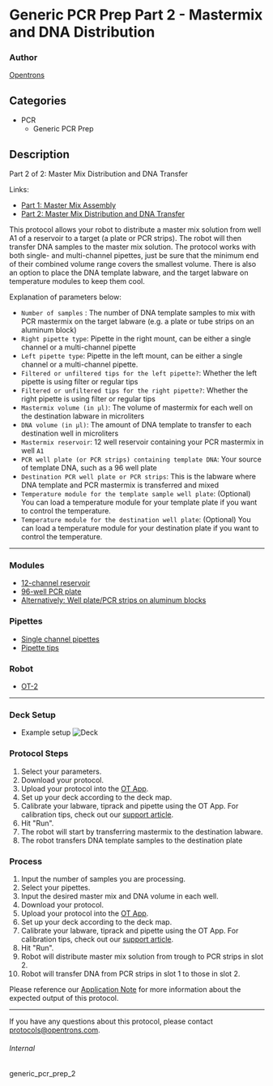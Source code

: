 # Generic PCR Prep Part 2 - Mastermix and DNA Distribution

### Author
[Opentrons](https://opentrons.com/)

## Categories
* PCR
    * Generic PCR Prep

## Description
Part 2 of 2: Master Mix Distribution and DNA Transfer

Links:
* [Part 1: Master Mix Assembly](./pcr_prep_part_1_gen2)
* [Part 2: Master Mix Distribution and DNA Transfer](./pcr_prep_part_2_gen2)


This protocol allows your robot to distribute a master mix solution from well A1 of a reservoir to a target (a plate or PCR strips). The robot will then transfer DNA samples to the master mix solution. The protocol works with both single- and multi-channel pipettes, just be sure that the minimum end of their combined volume range covers the smallest volume. There is also an option to place the DNA template labware, and the target labware on temperature modules to keep them cool.

Explanation of parameters below:
* `Number of samples` : The number of DNA template samples to mix with PCR mastermix on the target labware (e.g. a plate or tube strips on an aluminum block)
* `Right pipette type`: Pipette in the right mount, can be either a single channel or a multi-channel pipette
* `Left pipette type`: Pipette in the left mount, can be either a single channel or a multi-channel pipette.
* `Filtered or unfiltered tips for the left pipette?`: Whether the left pipette is using filter or regular tips
* `Filtered or unfiltered tips for the right pipette?`: Whether the right pipette is using filter or regular tips
* `Mastermix volume (in µl)`: The volume of mastermix for each well on the destination labware in microliters
* `DNA volume (in µl)`: The amount of DNA template to transfer to each destination well in microliters
* `Mastermix reservoir`: 12 well reservoir containing your PCR mastermix in well `A1`
* `PCR well plate (or PCR strips) containing template DNA`: Your source of template DNA, such as a 96 well plate
* `Destination PCR well plate or PCR strips`: This is the labware where DNA template and PCR mastermix is transferred and mixed
* `Temperature module for the template sample well plate`: (Optional) You can load a temperature module for your template plate if you want to control the temperature.
* `Temperature module for the destination well plate`: (Optional) You can load a temperature module for your destination plate if you want to control the temperature.

---

### Modules
* [12-channel reservoir](https://labware.opentrons.com/?category=reservoir)
* [96-well PCR plate]()
* [Alternatively: Well plate/PCR strips on aluminum blocks](https://labware.opentrons.com/?category=aluminumBlock)

### Pipettes
* [Single channel pipettes](https://shop.opentrons.com/single-channel-electronic-pipette-p20/)
* [Pipette tips](https://shop.opentrons.com/universal-filter-tips/)

### Robot
* [OT-2](https://opentrons.com/ot-2)

---

### Deck Setup
* Example setup
![Deck](https://s3.amazonaws.com/opentrons-protocol-library-website/custom-README-images/generic_pcr_prep_2/example_deck.jpg)


### Protocol Steps
1. Select your parameters.
3. Download your protocol.
4. Upload your protocol into the [OT App](https://opentrons.com/ot-app).
5. Set up your deck according to the deck map.
6. Calibrate your labware, tiprack and pipette using the OT App. For calibration tips, check out our [support article](https://support.opentrons.com/ot-2/getting-started-software-setup/deck-calibration).
7. Hit "Run".
8. The robot will start by transferring mastermix to the destination labware.
9. The robot transfers DNA template samples to the destination plate

### Process
1. Input the number of samples you are processing.
2. Select your pipettes.
3. Input the desired master mix and DNA volume in each well.
4. Download your protocol.
5. Upload your protocol into the [OT App](https://opentrons.com/ot-app).
6. Set up your deck according to the deck map.
7. Calibrate your labware, tiprack and pipette using the OT App. For calibration tips, check out our [support article](https://support.opentrons.com/ot-2/getting-started-software-setup/deck-calibration).
8. Hit "Run".
9. Robot will distribute master mix solution from trough to PCR strips in slot 2.
10. Robot will transfer DNA from PCR strips in slot 1 to those in slot 2.

Please reference our [Application Note](https://opentrons-protocol-library-website.s3.amazonaws.com/Technical+Notes/Thermocycler+PCR+Application+Note.pdf) for more information about the expected output of this protocol.

---

If you have any questions about this protocol, please contact protocols@opentrons.com.

###### Internal
generic_pcr_prep_2
